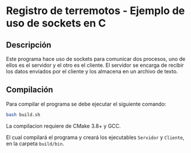 # Registro de terremotos - Ejemplo de uso de sockets en C

## Descripción

Este programa hace uso de sockets para comunicar dos procesos, uno de ellos es el servidor y el otro es el cliente. El servidor se encarga de recibir los datos enviados por el cliente y los almacena en un archivo de texto.

## Compilación

Para compilar el programa se debe ejecutar el siguiente comando:

```bash
bash build.sh
```

La compilacion requiere de CMake 3.8+ y GCC.

El cual compilará el programa y creará los ejecutables `Servidor` y `Cliente`, en la carpeta `build/bin`.
